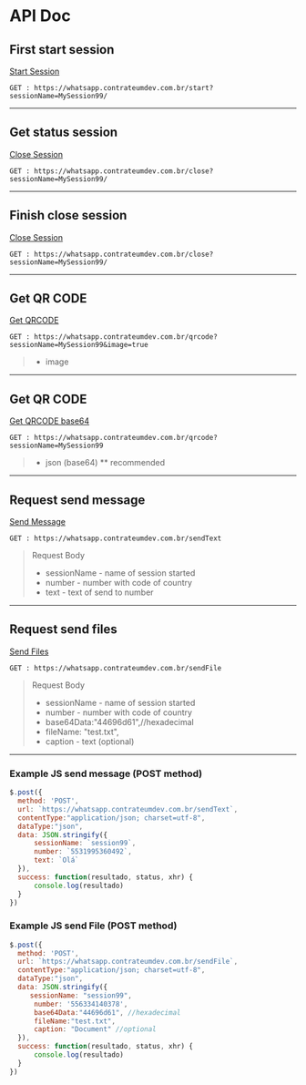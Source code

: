 # API Doc

## First start session
<u>Start Session</u>

``GET : https://whatsapp.contrateumdev.com.br/start?sessionName=MySession99/``
<hr>

## Get status session
<u>Close Session</u>

``GET : https://whatsapp.contrateumdev.com.br/close?sessionName=MySession99/``
<hr>

## Finish close session
<u>Close Session</u>

``GET : https://whatsapp.contrateumdev.com.br/close?sessionName=MySession99/``
<hr>

## Get QR CODE
<u>Get QRCODE</u>

``GET : https://whatsapp.contrateumdev.com.br/qrcode?sessionName=MySession99&image=true``
> - image
<hr>

## Get QR CODE
<u>Get QRCODE base64</u>

``GET : https://whatsapp.contrateumdev.com.br/qrcode?sessionName=MySession99``
> - json (base64) ** recommended
<hr>

## Request send message
<u>Send Message</u>

``GET : https://whatsapp.contrateumdev.com.br/sendText``
> Request Body
> - sessionName - name of session started
> - number - number with code of country
> - text - text of send to number
<hr>

## Request send files
<u>Send Files</u>

``GET : https://whatsapp.contrateumdev.com.br/sendFile``
> Request Body
> - sessionName - name of session started
> - number - number with code of country
> - base64Data:"44696d61",//hexadecimal
> - fileName: "test.txt",
> - caption - text (optional)
<hr>

### Example JS send message (POST method)

```javascript
$.post({
  method: 'POST',
  url: `https://whatsapp.contrateumdev.com.br/sendText`,
  contentType:"application/json; charset=utf-8",
  dataType:"json",
  data: JSON.stringify({
      sessionName: `session99`,
      number: `5531995360492`,
      text: `Olá`
  }),
  success: function(resultado, status, xhr) {
      console.log(resultado)
  }
}) 
```

### Example JS send File (POST method)

```javascript
$.post({
  method: 'POST',
  url: `https://whatsapp.contrateumdev.com.br/sendFile`,
  contentType:"application/json; charset=utf-8",
  dataType:"json",
  data: JSON.stringify({
     sessionName: "session99", 
      number: '556334140378',
      base64Data:"44696d61", //hexadecimal
      fileName:"test.txt",
      caption: "Document" //optional
  }),
  success: function(resultado, status, xhr) {
      console.log(resultado)
  }
}) 

```